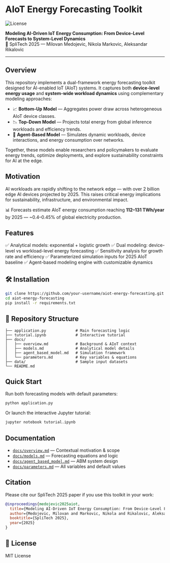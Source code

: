 # AIoT Energy Forecasting Toolkit  
![License](https://img.shields.io/badge/License-MIT%20with%20Citation%20Clause-blue)

**Modeling AI-Driven IoT Energy Consumption: From Device-Level Forecasts to System-Level Dynamics**  
📄 SpliTech 2025 — Milovan Medojevic, Nikola Markovic, Aleksandar Rikalovic

---

##  Overview

This repository implements a dual-framework energy forecasting toolkit designed for AI-enabled IoT (AIoT) systems. It captures both **device-level energy usage** and **system-wide workload dynamics** using complementary modeling approaches:

- 📈 **Bottom-Up Model** — Aggregates power draw across heterogeneous AIoT device classes.
- 📉 **Top-Down Model** — Projects total energy from global inference workloads and efficiency trends.
- 🤖 **Agent-Based Model** — Simulates dynamic workloads, device interactions, and energy consumption over networks.

Together, these models enable researchers and policymakers to evaluate energy trends, optimize deployments, and explore sustainability constraints for AI at the edge.



##  Motivation

AI workloads are rapidly shifting to the network edge — with over 2 billion edge AI devices projected by 2025. This raises critical energy implications for sustainability, infrastructure, and environmental impact.

 📊 Forecasts estimate AIoT energy consumption reaching **112–131 TWh/year** by 2025 — ~0.4–0.45% of global electricity production.


##  Features

✅ Analytical models: exponential + logistic growth
✅ Dual modeling: device-level vs workload-level energy forecasting
✅ Sensitivity analysis for growth rate and efficiency
✅ Parameterized simulation inputs for 2025 AIoT baseline
✅ Agent-based modeling engine with customizable dynamics



## 🛠️ Installation

```bash
git clone https://github.com/your-username/aiot-energy-forecasting.git
cd aiot-energy-forecasting
pip install -r requirements.txt
```

## 📂 Repository Structure

```
├── application.py             # Main forecasting logic
├── tutorial.ipynb             # Interactive tutorial
├── docs/
│   ├── overview.md            # Background & AIoT context
│   ├── models.md              # Analytical model details
│   ├── agent_based_model.md   # Simulation framework
│   └── parameters.md          # Key variables & equations
├── data/                      # Sample input datasets
└── README.md
```

##  Quick Start

Run both forecasting models with default parameters:

```bash
python application.py
```

Or launch the interactive Jupyter tutorial:

```bash
jupyter notebook tutorial.ipynb
```

## Documentation

* [`docs/overview.md`](docs/overview.md) — Contextual motivation & scope
* [`docs/models.md`](docs/models.md) — Forecasting equations and logic
* [`docs/agent_based_model.md`](docs/agent_based_model.md) — ABM system design
* [`docs/parameters.md`](docs/parameters.md) — All variables and default values

## Citation

Please cite our SpliTech 2025 paper if you use this toolkit in your work:

```bibtex
@inproceedings{medojevic2025aiot,
  title={Modeling AI-Driven IoT Energy Consumption: From Device-Level Forecasts to System-Level Dynamics},
  author={Medojevic, Milovan and Markovic, Nikola and Rikalovic, Aleksandar},
  booktitle={SpliTech 2025},
  year={2025}
}
```

## 📄 License

MIT License



